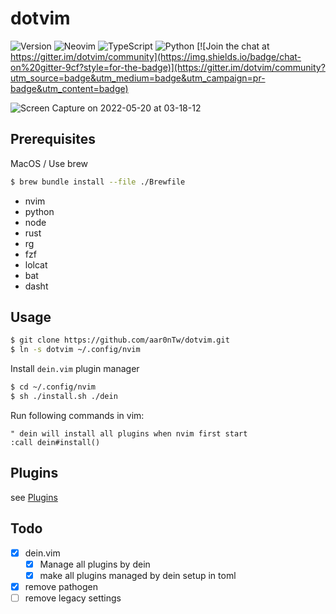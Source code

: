 # dotvim
![Version](https://img.shields.io/badge/version-20220522-green?style=for-the-badge)
![Neovim](https://img.shields.io/badge/NeoVim-%2357A143.svg?&style=for-the-badge&logo=neovim&logoColor=white)
![TypeScript](https://img.shields.io/badge/typescript-%23007ACC.svg?style=for-the-badge&logo=typescript&logoColor=white)
![Python](https://img.shields.io/badge/python-3670A0?style=for-the-badge&logo=python&logoColor=ffdd54)
[![Join the chat at https://gitter.im/dotvim/community](https://img.shields.io/badge/chat-on%20gitter-9cf?style=for-the-badge)](https://gitter.im/dotvim/community?utm_source=badge&utm_medium=badge&utm_campaign=pr-badge&utm_content=badge)

![Screen Capture on 2022-05-20 at 03-18-12](https://user-images.githubusercontent.com/935988/169385624-ccf81b2a-ae64-4950-bf26-d34d280978d4.gif)

## Prerequisites

MacOS / Use brew

```sh
$ brew bundle install --file ./Brewfile
```

- nvim
- python
- node
- rust
- rg
- fzf
- lolcat
- bat
- dasht

## Usage
```sh
$ git clone https://github.com/aar0nTw/dotvim.git
$ ln -s dotvim ~/.config/nvim
```

Install `dein.vim` plugin manager

```sh
$ cd ~/.config/nvim
$ sh ./install.sh ./dein
```

Run following commands in vim:

```vim
" dein will install all plugins when nvim first start
:call dein#install()
```
## Plugins 

see [Plugins](../..//wiki/Plugins)

## Todo

- [x] dein.vim
  - [x] Manage all plugins by dein
  - [x] make all plugins managed by dein setup in toml
- [x] remove pathogen
- [ ] remove legacy settings
